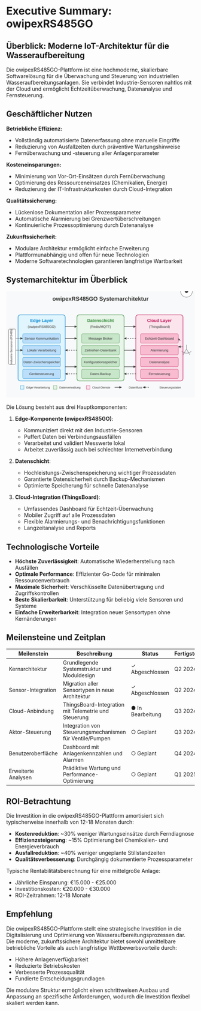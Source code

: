 <!-- Version: 0.1.4 | Last Updated: 2025-05-19 14:41:32 UTC -->

# Executive Summary: owipexRS485GO

## Überblick: Moderne IoT-Architektur für die Wasseraufbereitung

Die owipexRS485GO-Plattform ist eine hochmoderne, skalierbare Softwarelösung für die Überwachung und Steuerung von industriellen Wasseraufbereitungsanlagen. Sie verbindet Industrie-Sensoren nahtlos mit der Cloud und ermöglicht Echtzeitüberwachung, Datenanalyse und Fernsteuerung.

## Geschäftlicher Nutzen

**Betriebliche Effizienz:**
- Vollständig automatisierte Datenerfassung ohne manuelle Eingriffe
- Reduzierung von Ausfallzeiten durch präventive Wartungshinweise
- Fernüberwachung und -steuerung aller Anlagenparameter

**Kosteneinsparungen:**
- Minimierung von Vor-Ort-Einsätzen durch Fernüberwachung
- Optimierung des Ressourceneinsatzes (Chemikalien, Energie)
- Reduzierung der IT-Infrastrukturkosten durch Cloud-Integration

**Qualitätssicherung:**
- Lückenlose Dokumentation aller Prozessparameter
- Automatische Alarmierung bei Grenzwertüberschreitungen
- Kontinuierliche Prozessoptimierung durch Datenanalyse

**Zukunftssicherheit:**
- Modulare Architektur ermöglicht einfache Erweiterung
- Plattformunabhängig und offen für neue Technologien
- Moderne Softwaretechnologien garantieren langfristige Wartbarkeit

## Systemarchitektur im Überblick

![Systemarchitektur](images/architecture_overview.svg)

Die Lösung besteht aus drei Hauptkomponenten:

1. **Edge-Komponente (owipexRS485GO)**:
   - Kommuniziert direkt mit den Industrie-Sensoren
   - Puffert Daten bei Verbindungsausfällen
   - Verarbeitet und validiert Messwerte lokal
   - Arbeitet zuverlässig auch bei schlechter Internetverbindung

2. **Datenschicht**:
   - Hochleistungs-Zwischenspeicherung wichtiger Prozessdaten
   - Garantierte Datensicherheit durch Backup-Mechanismen
   - Optimierte Speicherung für schnelle Datenanalyse

3. **Cloud-Integration (ThingsBoard)**:
   - Umfassendes Dashboard für Echtzeit-Überwachung
   - Mobiler Zugriff auf alle Prozessdaten
   - Flexible Alarmierungs- und Benachrichtigungsfunktionen
   - Langzeitanalyse und Reports

## Technologische Vorteile

- **Höchste Zuverlässigkeit**: Automatische Wiederherstellung nach Ausfällen
- **Optimale Performance**: Effizienter Go-Code für minimalen Ressourcenverbrauch
- **Maximale Sicherheit**: Verschlüsselte Datenübertragung und Zugriffskontrollen
- **Beste Skalierbarkeit**: Unterstützung für beliebig viele Sensoren und Systeme
- **Einfache Erweiterbarkeit**: Integration neuer Sensortypen ohne Kernänderungen

## Meilensteine und Zeitplan

| Meilenstein | Beschreibung | Status | Fertigstellung |
|-------------|--------------|--------|----------------|
| Kernarchitektur | Grundlegende Systemstruktur und Moduldesign | ✓ Abgeschlossen | Q2 2024 |
| Sensor-Integration | Migration aller Sensortypen in neue Architektur | ✓ Abgeschlossen | Q2 2024 |
| Cloud-Anbindung | ThingsBoard-Integration mit Telemetrie und Steuerung | ● In Bearbeitung | Q3 2024 |
| Aktor-Steuerung | Integration von Steuerungsmechanismen für Ventile/Pumpen | ○ Geplant | Q3 2024 |
| Benutzeroberfläche | Dashboard mit Anlagenkennzahlen und Alarmen | ○ Geplant | Q4 2024 |
| Erweiterte Analysen | Prädiktive Wartung und Performance-Optimierung | ○ Geplant | Q1 2025 |

## ROI-Betrachtung

Die Investition in die owipexRS485GO-Plattform amortisiert sich typischerweise innerhalb von 12-18 Monaten durch:

- **Kostenreduktion**: ~30% weniger Wartungseinsätze durch Ferndiagnose
- **Effizienzsteigerung**: ~15% Optimierung bei Chemikalien- und Energieverbrauch
- **Ausfallreduktion**: ~40% weniger ungeplante Stillstandzeiten
- **Qualitätsverbesserung**: Durchgängig dokumentierte Prozessparameter

Typische Rentabilitätsberechnung für eine mittelgroße Anlage:
- Jährliche Einsparung: €15.000 - €25.000
- Investitionskosten: €20.000 - €30.000
- ROI-Zeitrahmen: 12-18 Monate

## Empfehlung

Die owipexRS485GO-Plattform stellt eine strategische Investition in die Digitalisierung und Optimierung von Wasseraufbereitungsprozessen dar. Die moderne, zukunftssichere Architektur bietet sowohl unmittelbare betriebliche Vorteile als auch langfristige Wettbewerbsvorteile durch:

- Höhere Anlagenverfügbarkeit
- Reduzierte Betriebskosten
- Verbesserte Prozessqualität
- Fundierte Entscheidungsgrundlagen

Die modulare Struktur ermöglicht einen schrittweisen Ausbau und Anpassung an spezifische Anforderungen, wodurch die Investition flexibel skaliert werden kann. 